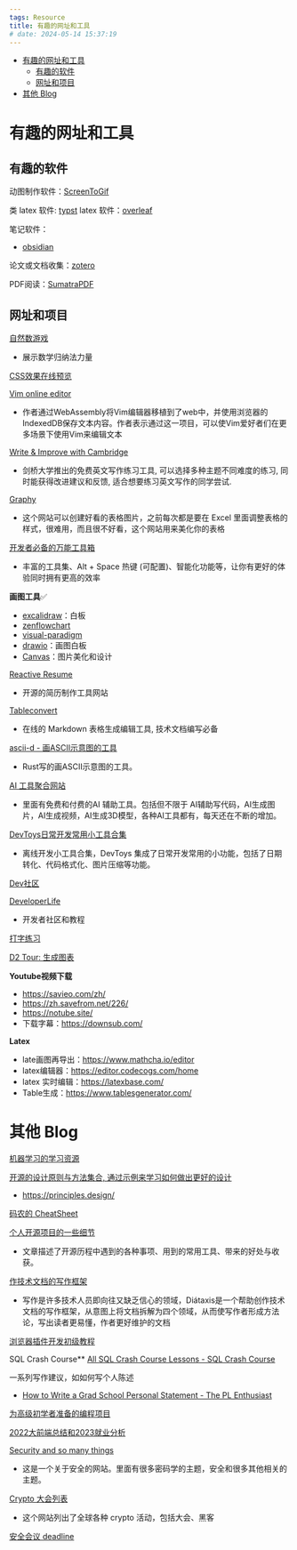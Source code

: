 ```yaml
---
tags: Resource
title: 有趣的网址和工具
# date: 2024-05-14 15:37:19
---
```


- [有趣的网址和工具](#有趣的网址和工具)
  - [有趣的软件](#有趣的软件)
  - [网址和项目](#网址和项目)
- [其他 Blog](#其他-blog)

# 有趣的网址和工具

## 有趣的软件
动图制作软件：[ScreenToGif](https://www.screentogif.com/)

类 latex 软件: [typst](https://typst.app/)
latex 软件：[overleaf](https://www.overleaf.com/project)


笔记软件：
- [obsidian](https://obsidian.md/)

论文或文档收集：[zotero](https://www.zotero.org/)

PDF阅读：[SumatraPDF](https://www.sumatrapdfreader.org/free-pdf-reader)

## 网址和项目
[自然数游戏](https://www.ma.imperial.ac.uk/~buzzard/xena/natural_number_game/)
- 展示数学归纳法力量


[CSS效果在线预览](https://neumorphism.io)

[Vim online editor](https://www.vimonlineeditor.com)
- 作者通过WebAssembly将Vim编辑器移植到了web中，并使用浏览器的IndexedDB保存文本内容。作者表示通过这一项目，可以使Vim爱好者们在更多场景下使用Vim来编辑文本

[Write & Improve with Cambridge](https://writeandimprove.com/)
- 剑桥大学推出的免费英文写作练习工具, 可以选择多种主题不同难度的练习, 同时能获得改进建议和反馈, 适合想要练习英文写作的同学尝试.

[Graphy](https://graphy.new/)
- 这个网站可以创建好看的表格图片，之前每次都是要在 Excel 里面调整表格的样式，很难用，而且很不好看，这个网站用来美化你的表格

[开发者必备的万能工具箱](https://he3.app/zh/)
- 丰富的工具集、Alt + Space 热键 (可配置)、智能化功能等，让你有更好的体验同时拥有更高的效率

**画图工具**✅ 
- [excalidraw](https://excalidraw.com/)：白板
- [zenflowchart](https://www.zenflowchart.com/)
- [visual-paradigm](https://online.visual-paradigm.com/cn/)
- [drawio](https://app.diagrams.net/)：画图白板
- [Canvas](https://www.canva.cn/)：图片美化和设计

[Reactive Resume](https://rxresu.me/)
- 开源的简历制作工具网站

[Tableconvert](https://tableconvert.com/markdown-generator)
- 在线的 Markdown 表格生成编辑工具, 技术文档编写必备

[ascii-d - 画ASCII示意图的工具](https://github.com/huytd/ascii-d/raw/master/_meta/toolbar-final.gif)
- Rust写的画ASCII示意图的工具。

[AI 工具聚合网站](https://www.futurepedia.io/)
- 里面有免费和付费的AI 辅助工具。包括但不限于 AI辅助写代码，AI生成图片，AI生成视频，AI生成3D模型，各种AI工具都有，每天还在不断的增加。

[DevToys日常开发常用小工具合集](https://devtoys.app/)
- 离线开发小工具合集，DevToys 集成了日常开发常用的小功能，包括了日期转化、代码格式化、图片压缩等功能。

[Dev社区](https://dev.to/)

[DeveloperLife](https://developerlife.com/)
- 开发者社区和教程

[打字练习](https://qwerty.kaiyi.cool/)

[D2 Tour: 生成图表](https://d2lang.com/tour/intro/)


**Youtube视频下载**
- https://savieo.com/zh/
- https://zh.savefrom.net/226/
- https://notube.site/
- 下载字幕：https://downsub.com/

**Latex**
- late画图再导出：https://www.mathcha.io/editor
- latex编辑器：https://editor.codecogs.com/home
- latex 实时编辑：https://latexbase.com/
- Table生成：https://www.tablesgenerator.com/

# 其他 Blog 
[机器学习的学习资源](https://ocdevel.com/mlg/resources)

[开源的设计原则与方法集合, 通过示例来学习如何做出更好的设计](https://github.com/benbrignell/principles.design)
- https://principles.design/

[码农的 CheatSheet](https://quickref.me)

[个人开源项目的一些细节](https://zhuanlan.zhihu.com/p/356679027  )
- 文章描述了开源历程中遇到的各种事项、用到的常用工具、带来的好处与收获。


[作技术文档的写作框架](https://diataxis.fr/)
- 写作是许多技术人员即向往又缺乏信心的领域，Diátaxis是一个帮助创作技术文档的写作框架，从意图上将文档拆解为四个领域，从而使写作者形成方法论，写出读者更易懂，作者更好维护的文档

[浏览器插件开发初级教程](https://daily-dev-tips.com/tags/browser-extensions/)

SQL Crash Course**
[All SQL Crash Course Lessons - SQL Crash Course](https://sqlcrashcourse.com/lessons/)

一系列写作建议，如如何写个人陈述
- [How to Write a Grad School Personal Statement - The PL Enthusiast](http://www.pl-enthusiast.net/2022/10/03/how-to-write-a-grad-school-personal-statement/)

[为高级初学者准备的编程项目](https://robertheaton.com/2018/06/12/programming-projects-for-advanced-beginners-ascii-art/)


[2022大前端总结和2023就业分析](https://github.com/i5ting/fe-2022-in-china)

[Security and so many things](https://asecuritysite.com/)
- 这是一个关于安全的网站。里面有很多密码学的主题，安全和很多其他相关的主题。

[Crypto 大会列表](https://cryptoevents.xyz/)
- 这个网站列出了全球各种 crypto 活动，包括大会、黑客

[安全会议 deadline](https://sec-deadlines.github.io/)